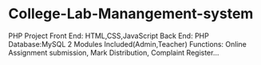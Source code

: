 # College-Lab-Manangement-system
PHP Project
Front End: HTML,CSS,JavaScript
Back End: PHP
Database:MySQL
2 Modules Included(Admin,Teacher)
Functions: Online Assignment submission, Mark Distribution, Complaint Register...
